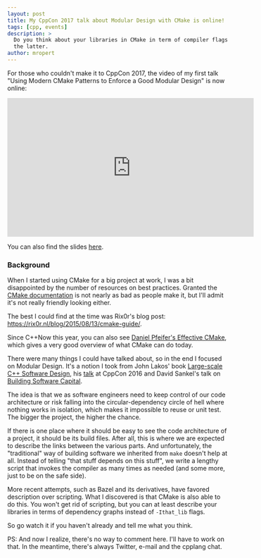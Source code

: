 ```yaml
---
layout: post
title: My CppCon 2017 talk about Modular Design with CMake is online!
tags: [cpp, events]
description: >
  Do you think about your libraries in CMake in term of compiler flags or architecture modules? In this talk, I show you how to do
  the latter.
author: mropert
---
```


For those who couldn't make it to CppCon 2017, the video of my first talk "Using Modern CMake Patterns to Enforce a Good Modular Design"
is now online:

<iframe width="560" height="315" src="https://www.youtube.com/embed/eC9-iRN2b04" frameborder="0" allowfullscreen></iframe>

You can also find the slides [here](https://github.com/CppCon/CppCon2017/blob/master/Tutorials/Using%20Modern%20CMake%20Patterns%20to%20Enforce%20a%20Good%20Modular%20Design/Using%20Modern%20CMake%20Patterns%20to%20Enforce%20a%20Good%20Modular%20Design%20-%20Mathieu%20Ropert%20-%20CppCon%202017.pdf).

### Background

When I started using CMake for a big project at work, I was a bit disappointed by the number of resources on best practices.
Granted the [CMake documentation](https://cmake.org/cmake/help/v3.10/) is not nearly as bad as people make it, but I'll admit
it's not really friendly looking either.

The best I could find at the time was Rix0r's blog post: <https://rix0r.nl/blog/2015/08/13/cmake-guide/>.

Since C++Now this year, you can also see [Daniel Pfeifer's Effective CMake](https://www.youtube.com/watch?v=bsXLMQ6WgIk), which gives
a very good overview of what CMake can do today.

There were many things I could have talked about, so in the end I focused on Modular Design.
It's a notion I took from John Lakos' book [Large-scale C++ Software Design](https://books.google.fr/books?id=AuMpAQAAMAAJ),
his [talk](https://www.youtube.com/watch?v=QjFpKJ8Xx78&index=99&list=PLHTh1InhhwT7J5jl4vAhO1WvGHUUFgUQH) at CppCon 2016
and David Sankel's talk on [Building Software Capital](https://www.youtube.com/watch?v=ta3S8CRN2TM).

The idea is that we as software engineers need to keep control of our code architecture or risk falling into the circular-dependency circle
of hell where nothing works in isolation, which makes it impossible to reuse or unit test. The bigger the project, the higher the chance.

If there is one place where it should be easy to see the code architecture of a project, it should be its build files.
After all, this is where we are expected to describe the links between the various parts.
And unfortunately, the "traditional" way of building software we inherited from `make` doesn't help at all.
Instead of telling "that stuff depends on this stuff", we write a lengthy script that invokes the compiler as many times as needed
(and some more, just to be on the safe side).

More recent attempts, such as Bazel and its derivatives, have favored description over scripting. What I discovered is that CMake
is also able to do this. You won't get rid of scripting, but you can at least describe your libraries in terms of dependency graphs
instead of `-Ithat_lib` flags.

So go watch it if you haven't already and tell me what you think.

PS: And now I realize, there's no way to comment here. I'll have to work on that. In the meantime, there's always Twitter, e-mail
and the cpplang chat.

